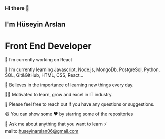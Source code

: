 ### Hi there 👋
 
 ## I'm Hüseyin Arslan
 
 # Front End Developer

🔭 I’m currently working on React

🌱 I’m currently learning Javascript, Node.js, MongoDb, PostgreSql, Python, SQL, Git&GitHub, HTML, CSS, React...

📝 Believes in the importance of learning new things every day.

👨‍💻 Motivated to learn, grow and excel in IT industry.

💬 Please feel free to reach out if you have any questions or suggestions.

😄 You can show some ❤️ by starring some of the repositories

💬 Ask me about anything that you want to learn ⚡ mailto:huseyinarslan06@gmail.com
